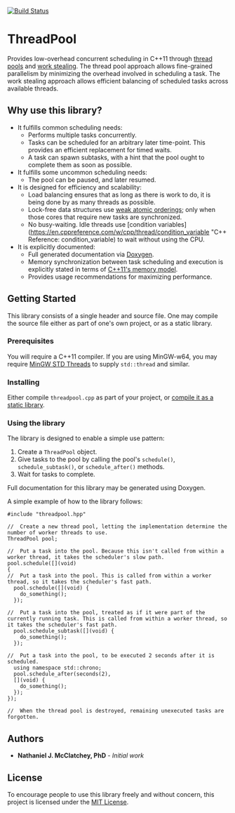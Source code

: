 [![Build Status](https://travis-ci.org/nmcclatchey/ThreadPool.svg?branch=travis)](https://travis-ci.org/nmcclatchey/ThreadPool)

# ThreadPool

Provides low-overhead concurrent scheduling in C++11 through [thread pools](https://en.wikipedia.org/wiki/Thread_pool "Wikipedia: Thread pool") and [work stealing](https://en.wikipedia.org/wiki/Work_stealing "Wikipedia: Work stealing"). The thread pool approach allows fine-grained parallelism by minimizing the overhead involved in scheduling a task. The work stealing approach allows efficient balancing of scheduled tasks across available threads.

## Why use this library?

- It fulfills common scheduling needs:
    + Performs multiple tasks concurrently.
    + Tasks can be scheduled for an arbitrary later time-point. This provides an efficient replacement for timed waits.
    + A task can spawn subtasks, with a hint that the pool ought to complete them as soon as possible.
- It fulfills some uncommon scheduling needs:
    + The pool can be paused, and later resumed.
- It is designed for efficiency and scalability:
    + Load balancing ensures that as long as there is work to do, it is being done by as many threads as possible.
    + Lock-free data structures use [weak atomic orderings](https://en.cppreference.com/w/cpp/atomic/memory_order#Release-Acquire_ordering "C++ Reference: Release-Acquire ordering"); only when those cores that require new tasks are synchronized.
    + No busy-waiting. Idle threads use [condition variables](https://en.cppreference.com/w/cpp/thread/condition_variable "C++ Reference: condition_variable) to wait without using the CPU.
- It is explicitly documented:
    + Full generated documentation via [Doxygen](http://www.doxygen.nl/).
    + Memory synchronization between task scheduling and execution is explicitly stated in terms of [C++11's memory model](https://en.cppreference.com/w/cpp/atomic/memory_order "C++ Reference: Memory order").
    + Provides usage recommendations for maximizing performance.

## Getting Started

This library consists of a single header and source file. One may compile the source file either as part of one's own project, or as a static library.

### Prerequisites

You will require a C++11 compiler. If you are using MinGW-w64, you may require [MinGW STD Threads](https://github.com/meganz/mingw-std-threads "MinGW STD Threads") to supply `std::thread` and similar.

### Installing

Either compile `threadpool.cpp` as part of your project, or [compile it as a static library](https://en.wikipedia.org/wiki/Static_library "Wikipedia: Static library").

### Using the library

The library is designed to enable a simple use pattern:
1. Create a `ThreadPool` object.
2. Give tasks to the pool by calling the pool's `schedule()`, `schedule_subtask()`, or `schedule_after()` methods.
3. Wait for tasks to complete.

Full documentation for this library may be generated using  Doxygen.

A simple example of how to the library follows:
```
#include "threadpool.hpp"

//  Create a new thread pool, letting the implementation determine the number of worker threads to use.
ThreadPool pool;

//  Put a task into the pool. Because this isn't called from within a worker thread, it takes the scheduler's slow path.
pool.schedule([](void)
{
//  Put a task into the pool. This is called from within a worker thread, so it takes the scheduler's fast path.
  pool.schedule([](void) {
    do_something();
  });
 
//  Put a task into the pool, treated as if it were part of the currently running task. This is called from within a worker thread, so it takes the scheduler's fast path.
  pool.schedule_subtask([](void) {
    do_something();
  });

//  Put a task into the pool, to be executed 2 seconds after it is scheduled.
  using namespace std::chrono;
  pool.schedule_after(seconds(2),
  [](void) {
    do_something();
  });
});

//  When the thread pool is destroyed, remaining unexecuted tasks are forgotten.
```

## Authors

* **Nathaniel J. McClatchey, PhD** - *Initial work*

## License

To encourage people to use this library freely and without concern, this project is licensed under the [MIT License](LICENSE).
